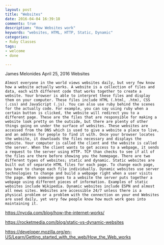 ```yaml
---
layout: post
title: "Websites"
date: 2016-04-04 16:39:18
comments: true
description: "How Websites work"
keywords: "websites, HTML, HTTP, Static, Dynamic"
categories:
- Ruby Classes
tags:
- welcome
- done

---
```





James Melonides
April 25, 2016
Websites

	Almost everyone in the world views websites daily, but very few know how a website actually works. A website is a collection of files and data, each with different code that works together to create a website. Your browser is able to interpret these files and display them on your computer. These files include HTML (.html, .htm), CSS (.css) and JavaScript (.js). You can also use ruby behind the scenes for the actually code. For example, you can say using ruby when a certain button is clicked, the website will redirect you to a different page. These are the files that are responsible for making a website look pretty on the outside, but there are plenty of other things going on under the surface of websites. These websites are accessed from the DNS which is used to give a website a place to live, and an address for people to find it with. Once your browser locates the website, it downloads the files necessary and displays the website. Your computer is called the client and the website is called the server. When the client wants to get access to a webpage, it sends a request to the server using HTTP. TCP than checks to see if all of the files are there before showing you the homepage. There are two different types of websites; static and dynamic. Static websites are built out of separate HTML files for each page. To change each page, you have to change each file individually. Dynamic websites use server technologies to change and build a webpage right when a user visits the page. When someone goes to a website the server puts together a webpage using different pieces of information. Examples of static websites include Wikipedia. Dynamic websites include ESPN and almost all news sites. Websites are accessible 24/7 unless there is a physical problem or a problem with the connection on your end Websites are used daily, yet very few people know how much work goes into maintaining it.


https://nycda.com/blog/how-the-internet-works/

https://rocketmedia.com/blog/static-vs-dynamic-websites

https://developer.mozilla.org/en-US/Learn/Getting_started_with_the_web/How_the_Web_works

